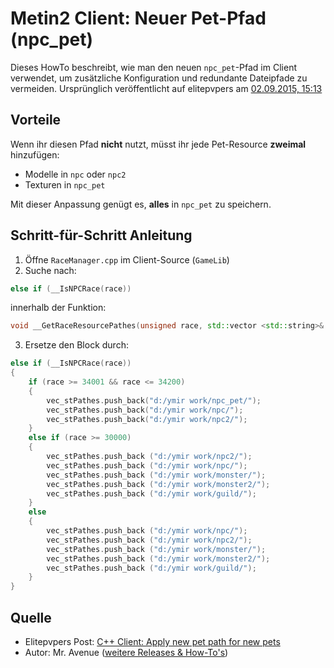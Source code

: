 # Metin2 Client: Neuer Pet-Pfad (npc_pet)

Dieses HowTo beschreibt, wie man den neuen `npc_pet`-Pfad im Client verwendet, um zusätzliche Konfiguration und redundante Dateipfade zu vermeiden. Ursprünglich veröffentlicht auf elitepvpers am [02.09.2015, 15:13](https://www.elitepvpers.com/forum/metin2-pserver-guides-strategies/3851887-c-client-apply-new-pet-path-new-pets.html)

## Vorteile

Wenn ihr diesen Pfad **nicht** nutzt, müsst ihr jede Pet-Resource **zweimal** hinzufügen:
- Modelle in `npc` oder `npc2`
- Texturen in `npc_pet`

Mit dieser Anpassung genügt es, **alles** in `npc_pet` zu speichern.

## Schritt-für-Schritt Anleitung

1. Öffne `RaceManager.cpp` im Client-Source (`GameLib`)
2. Suche nach:

```cpp
else if (__IsNPCRace(race))
```

   innerhalb der Funktion:

```cpp
void __GetRaceResourcePathes(unsigned race, std::vector <std::string>& vec_stPathes)
```

3. Ersetze den Block durch:

```cpp
else if (__IsNPCRace(race))
{
    if (race >= 34001 && race <= 34200)
    {
        vec_stPathes.push_back("d:/ymir work/npc_pet/");
        vec_stPathes.push_back("d:/ymir work/npc/");
        vec_stPathes.push_back("d:/ymir work/npc2/");
    }
    else if (race >= 30000)
    {
        vec_stPathes.push_back ("d:/ymir work/npc2/");
        vec_stPathes.push_back ("d:/ymir work/npc/");
        vec_stPathes.push_back ("d:/ymir work/monster/");
        vec_stPathes.push_back ("d:/ymir work/monster2/");
        vec_stPathes.push_back ("d:/ymir work/guild/");
    } 
    else
    {
        vec_stPathes.push_back ("d:/ymir work/npc/");
        vec_stPathes.push_back ("d:/ymir work/npc2/");
        vec_stPathes.push_back ("d:/ymir work/monster/");
        vec_stPathes.push_back ("d:/ymir work/monster2/");
        vec_stPathes.push_back ("d:/ymir work/guild/");
    }
}
```

## Quelle

- Elitepvpers Post: [C++ Client: Apply new pet path for new pets](https://www.elitepvpers.com/forum/metin2-pserver-guides-strategies/3851887-c-client-apply-new-pet-path-new-pets.html)
- Autor: Mr. Avenue ([weitere Releases & How-To's](http://www.elitepvpers.com/forum/blogs/4818277-mr-avenue/15723-releases-how-tos-von-mr-avenue.html))